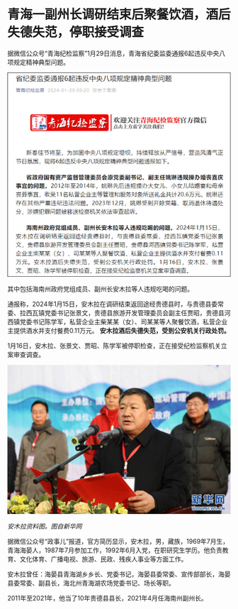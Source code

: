 # 青海一副州长调研结束后聚餐饮酒，酒后失德失范，停职接受调查

据微信公众号“青海纪检监察”1月29日消息，青海省纪委监委通报6起违反中央八项规定精神典型问题。

![cdee8f2909692c165aa194b096138747.jpg](https://raw.githubusercontent.com/qqhsx/qqnews_image/main/2024/01/29/青海一副州长调研结束后聚餐饮酒，酒后失德失范，停职接受调查/cdee8f2909692c165aa194b096138747.jpg)

其中包括海南州政府党组成员、副州长安木拉等人违规吃喝的问题。

通报称，2024年1月15日，安木拉在调研结束返回途经贵德县时，与贵德县委常委、拉西瓦镇党委书记张景文，贵德县旅游开发管理委员会副主任贾昭，贵德县河西镇党委书记陈学军，私营企业主柴某某（女）、司某某等人聚餐饮酒，私营企业主提供酒水并支付餐费0.11万元。
**安木拉酒后失德失范，受到公安机关行政处罚。**

1月16日，安木拉、张景文、贾昭、陈学军被停职检查，正在接受纪检监察机关立案审查调查。

![cd89e962184a474fb0476be44c71ce09.jpg](https://raw.githubusercontent.com/qqhsx/qqnews_image/main/2024/01/29/青海一副州长调研结束后聚餐饮酒，酒后失德失范，停职接受调查/cd89e962184a474fb0476be44c71ce09.jpg)

 _安木拉资料图。图自新华网_

据微信公众号“政事儿”报道，官方简历显示，安木拉，男，藏族，1969年7月生，青海海晏人，1987年7月参加工作，1992年6月入党，在职研究生学历。他负责教育、文化体育、广播电视、旅游、民政、残疾人事业等方面工作。

安木拉曾任：海晏县青海湖乡乡长、党委书记，海晏县委常委、宣传部部长，海晏县委常委、副县长，海北州青海湖农场党委书记、场长等职。

2011年至2021年，他当了10年贵德县县长，2021年4月任海南州副州长。

